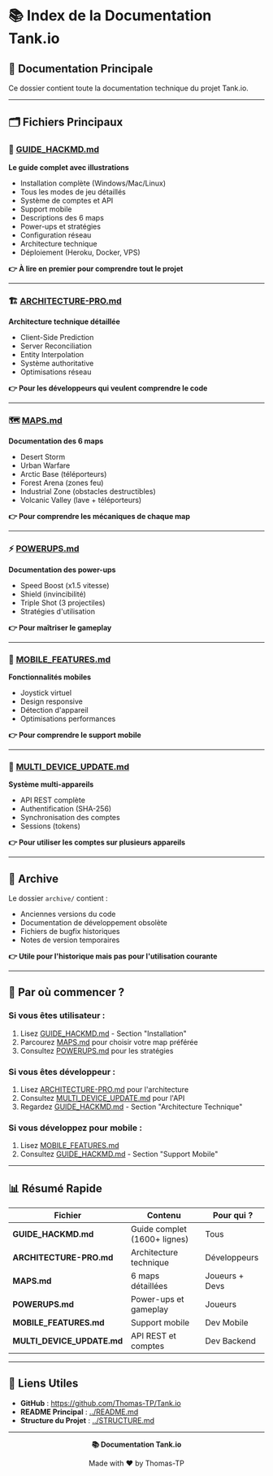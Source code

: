 # 📚 Index de la Documentation Tank.io

## 📖 Documentation Principale

Ce dossier contient toute la documentation technique du projet Tank.io.

---

## 🗂️ Fichiers Principaux

### 🎯 [GUIDE_HACKMD.md](GUIDE_HACKMD.md)
**Le guide complet avec illustrations**
- Installation complète (Windows/Mac/Linux)
- Tous les modes de jeu détaillés
- Système de comptes et API
- Support mobile
- Descriptions des 6 maps
- Power-ups et stratégies
- Configuration réseau
- Architecture technique
- Déploiement (Heroku, Docker, VPS)

**👉 À lire en premier pour comprendre tout le projet**

---

### 🏗️ [ARCHITECTURE-PRO.md](ARCHITECTURE-PRO.md)
**Architecture technique détaillée**
- Client-Side Prediction
- Server Reconciliation
- Entity Interpolation
- Système authoritative
- Optimisations réseau

**👉 Pour les développeurs qui veulent comprendre le code**

---

### 🗺️ [MAPS.md](MAPS.md)
**Documentation des 6 maps**
- Desert Storm
- Urban Warfare
- Arctic Base (téléporteurs)
- Forest Arena (zones feu)
- Industrial Zone (obstacles destructibles)
- Volcanic Valley (lave + téléporteurs)

**👉 Pour comprendre les mécaniques de chaque map**

---

### ⚡ [POWERUPS.md](POWERUPS.md)
**Documentation des power-ups**
- Speed Boost (x1.5 vitesse)
- Shield (invincibilité)
- Triple Shot (3 projectiles)
- Stratégies d'utilisation

**👉 Pour maîtriser le gameplay**

---

### 📱 [MOBILE_FEATURES.md](MOBILE_FEATURES.md)
**Fonctionnalités mobiles**
- Joystick virtuel
- Design responsive
- Détection d'appareil
- Optimisations performances

**👉 Pour comprendre le support mobile**

---

### 🔄 [MULTI_DEVICE_UPDATE.md](MULTI_DEVICE_UPDATE.md)
**Système multi-appareils**
- API REST complète
- Authentification (SHA-256)
- Synchronisation des comptes
- Sessions (tokens)

**👉 Pour utiliser les comptes sur plusieurs appareils**

---

## 📂 Archive

Le dossier `archive/` contient :
- Anciennes versions du code
- Documentation de développement obsolète
- Fichiers de bugfix historiques
- Notes de version temporaires

**👉 Utile pour l'historique mais pas pour l'utilisation courante**

---

## 🚀 Par où commencer ?

### Si vous êtes **utilisateur** :
1. Lisez [GUIDE_HACKMD.md](GUIDE_HACKMD.md) - Section "Installation"
2. Parcourez [MAPS.md](MAPS.md) pour choisir votre map préférée
3. Consultez [POWERUPS.md](POWERUPS.md) pour les stratégies

### Si vous êtes **développeur** :
1. Lisez [ARCHITECTURE-PRO.md](ARCHITECTURE-PRO.md) pour l'architecture
2. Consultez [MULTI_DEVICE_UPDATE.md](MULTI_DEVICE_UPDATE.md) pour l'API
3. Regardez [GUIDE_HACKMD.md](GUIDE_HACKMD.md) - Section "Architecture Technique"

### Si vous développez pour **mobile** :
1. Lisez [MOBILE_FEATURES.md](MOBILE_FEATURES.md)
2. Consultez [GUIDE_HACKMD.md](GUIDE_HACKMD.md) - Section "Support Mobile"

---

## 📊 Résumé Rapide

| Fichier | Contenu | Pour qui ? |
|---------|---------|------------|
| **GUIDE_HACKMD.md** | Guide complet (1600+ lignes) | Tous |
| **ARCHITECTURE-PRO.md** | Architecture technique | Développeurs |
| **MAPS.md** | 6 maps détaillées | Joueurs + Devs |
| **POWERUPS.md** | Power-ups et gameplay | Joueurs |
| **MOBILE_FEATURES.md** | Support mobile | Dev Mobile |
| **MULTI_DEVICE_UPDATE.md** | API REST et comptes | Dev Backend |

---

## 🔗 Liens Utiles

- **GitHub** : https://github.com/Thomas-TP/Tank.io
- **README Principal** : [../README.md](../README.md)
- **Structure du Projet** : [../STRUCTURE.md](../STRUCTURE.md)

---

<div align="center">

**📚 Documentation Tank.io**

Made with ❤️ by Thomas-TP

</div>
